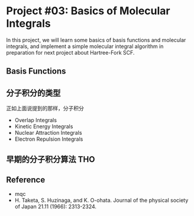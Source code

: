 # Project #03: Basics of Molecular Integrals

In this project, we will learn some basics of basis functions and molecular integrals, and implement a simple molecular integral algorithm in preparation for next project about Hartree-Fork SCF.


## Basis Functions






## 分子积分的类型

正如上面说提到的那样，分子积分

* Overlap Integrals
* Kinetic Energy Integrals
* Nuclear Attraction Integrals
* Electron Repulsion Integrals



## 早期的分子积分算法 THO



## Reference
* mqc
* H. Taketa, S. Huzinaga, and K. O-ohata. Journal of the physical society of Japan 21.11 (1966): 2313-2324.